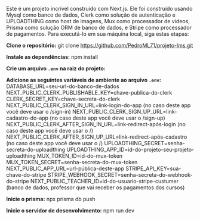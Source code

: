 Este é um projeto incrível construído com Next.js.
Ele foi construído usando Mysql como banco de dados,
Clerk como solução de autenticação e
UPLOADTHING como host de imagens,
Mux como processador de videos,
Prisma como sulução ORM de banco de dados,
e Stripe como processador de pagamentos.
Para executá-lo em sua máquina local, siga estas etapas:

**Clone o repositório:**
git clone https://github.com/PedroML71/projeto-lms.git

**Instale as dependências:**
npm install

**Crie um arquivo `.env` na raiz do projeto:**

**Adicione as seguintes variáveis de ambiente ao arquivo `.env`:**
DATABASE_URL=seu-url-do-banco-de-dados
NEXT_PUBLIC_CLERK_PUBLISHABLE_KEY=chave-publica-do-clerk
CLERK_SECRET_KEY=chave-secreta-do-clerk
NEXT_PUBLIC_CLERK_SIGN_IN_URL=link-login-do-app (no caso deste app você deve usar o /sign-in)
NEXT_PUBLIC_CLERK_SIGN_UP_URL=link-cadastro-do-app (no caso deste app você deve usar o /sign-up)
NEXT_PUBLIC_CLERK_AFTER_SIGN_IN_URL=link-redirect-após-login (no caso deste app você deve usar o /)
NEXT_PUBLIC_CLERK_AFTER_SIGN_UP_URL=link-redirect-após-cadastro (no caso deste app você deve usar o /)
UPLOADTHING_SECRET=senha-secreta-do-uploadthing
UPLOADTHING_APP_ID=id-do-projeto-seu-projeto-uploadthing
MUX_TOKEN_ID=id-do-mux-token
MUX_TOKEN_SECRET=senha-secreta-do-mux-token
NEXT_PUBLIC_APP_URL=url-pública-deste-app
STRIPE_API_KEY=sua-chave-do-stripe
STRIPE_WEBHOOK_SECRET=senha-secreta-do-webhook-do-stripe
NEXT_PUBLIC_TEACHER_ID=id-do-usuario-stripe-custumer (banco de dados, professor que vai receber os pagamentos dos cursos)

**Inicie o prisma:**
npx prisma db push

**Inicie o servidor de desenvolvimento:**
npm run dev
